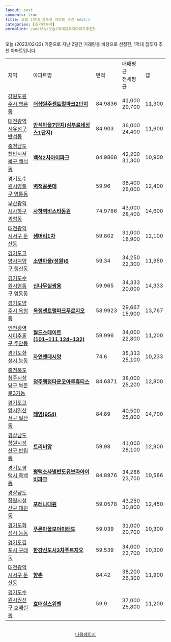 ```yaml
---
layout: post
comments: true
title: 오늘 1억대 갭투자 아파트 추천 &#35;5
categories: [실거래분석]
permalink: /weekly/오늘1억대갭투자아파트추천5
---
```


오늘 (2023/02/22) 기준으로 지난 2달간 거래량을 바탕으로 선정한,
1억대 갭투자 추천 아파트입니다.

<table class="sortable">
  <tr>
    <td>지역</td>
    <td>아파트명</td>
    <td>면적</td>
    <td>매매평균<br>전세평균</td>
    <td>갭</td>
  </tr>

  <tr class="item">
    <td><a href="/apt/강원도원주시명륜동">강원도원주시 명륜동</a></td>
    <td style="font-weight: bold;"><a href="/apt/강원도원주시명륜동더샵원주센트럴파크2단지">더샵원주센트럴파크2단지</a></td>
    <td>84.9836</td>
    <td>41,000<br>29,700</td>
    <td>11,300</td>
  </tr>

  <tr class="item">
    <td><a href="/apt/대전광역시유성구반석동">대전광역시유성구 반석동</a></td>
    <td style="font-weight: bold;"><a href="/apt/대전광역시유성구반석동반석마을7단지(삼부르네상스1단지)">반석마을7단지(삼부르네상스1단지)</a></td>
    <td>84.903</td>
    <td>36,000<br>24,400</td>
    <td>11,600</td>
  </tr>

  <tr class="item">
    <td><a href="/apt/충청남도천안시서북구백석동">충청남도천안시서북구 백석동</a></td>
    <td style="font-weight: bold;"><a href="/apt/충청남도천안시서북구백석동백석2차아이파크">백석2차아이파크</a></td>
    <td>84.9868</td>
    <td>42,200<br>31,300</td>
    <td>10,900</td>
  </tr>

  <tr class="item">
    <td><a href="/apt/경기도수원시영통구영통동">경기도수원시영통구 영통동</a></td>
    <td style="font-weight: bold;"><a href="/apt/경기도수원시영통구영통동벽적골롯데">벽적골롯데</a></td>
    <td>59.96</td>
    <td>38,400<br>26,000</td>
    <td>12,400</td>
  </tr>

  <tr class="item">
    <td><a href="/apt/부산광역시사하구괴정동">부산광역시사하구 괴정동</a></td>
    <td style="font-weight: bold;"><a href="/apt/부산광역시사하구괴정동사하역비스타동원">사하역비스타동원</a></td>
    <td>74.9786</td>
    <td>43,000<br>28,400</td>
    <td>14,600</td>
  </tr>

  <tr class="item">
    <td><a href="/apt/대전광역시서구둔산동">대전광역시서구 둔산동</a></td>
    <td style="font-weight: bold;"><a href="/apt/대전광역시서구둔산동샘머리1차">샘머리1차</a></td>
    <td>59.802</td>
    <td>31,000<br>18,900</td>
    <td>12,100</td>
  </tr>

  <tr class="item">
    <td><a href="/apt/경기도고양시덕양구행신동">경기도고양시덕양구 행신동</a></td>
    <td style="font-weight: bold;"><a href="/apt/경기도고양시덕양구행신동소만마을(성원)6">소만마을(성원)6</a></td>
    <td>59.34</td>
    <td>34,250<br>22,300</td>
    <td>11,950</td>
  </tr>

  <tr class="item">
    <td><a href="/apt/경기도수원시영통구영통동">경기도수원시영통구 영통동</a></td>
    <td style="font-weight: bold;"><a href="/apt/경기도수원시영통구영통동신나무실쌍용">신나무실쌍용</a></td>
    <td>59.965</td>
    <td>34,333<br>20,000</td>
    <td>14,333</td>
  </tr>

  <tr class="item">
    <td><a href="/apt/경기도양주시옥정동">경기도양주시 옥정동</a></td>
    <td style="font-weight: bold;"><a href="/apt/경기도양주시옥정동옥정센트럴파크푸르지오">옥정센트럴파크푸르지오</a></td>
    <td>58.9923</td>
    <td>29,667<br>15,900</td>
    <td>13,767</td>
  </tr>

  <tr class="item">
    <td><a href="/apt/인천광역시미추홀구주안동">인천광역시미추홀구 주안동</a></td>
    <td style="font-weight: bold;"><a href="/apt/인천광역시미추홀구주안동월드스테이트(101~111,124~132)">월드스테이트(101~111,124~132)</a></td>
    <td>59.996</td>
    <td>34,000<br>22,800</td>
    <td>11,200</td>
  </tr>

  <tr class="item">
    <td><a href="/apt/경기도화성시능동">경기도화성시 능동</a></td>
    <td style="font-weight: bold;"><a href="/apt/경기도화성시능동자연앤데시앙">자연앤데시앙</a></td>
    <td>74.6</td>
    <td>35,333<br>25,100</td>
    <td>10,233</td>
  </tr>

  <tr class="item">
    <td><a href="/apt/충청북도청주시상당구북문로3가동">충청북도청주시상당구 북문로3가동</a></td>
    <td style="font-weight: bold;"><a href="/apt/충청북도청주시상당구북문로3가동청주행정타운코아루휴티스">청주행정타운코아루휴티스</a></td>
    <td>84.6871</td>
    <td>38,000<br>25,200</td>
    <td>12,800</td>
  </tr>

  <tr class="item">
    <td><a href="/apt/경기도고양시일산서구일산동">경기도고양시일산서구 일산동</a></td>
    <td style="font-weight: bold;"><a href="/apt/경기도고양시일산서구일산동태영(954)">태영(954)</a></td>
    <td>84.89</td>
    <td>40,500<br>25,800</td>
    <td>14,700</td>
  </tr>

  <tr class="item">
    <td><a href="/apt/경상남도창원시성산구반림동">경상남도창원시성산구 반림동</a></td>
    <td style="font-weight: bold;"><a href="/apt/경상남도창원시성산구반림동트리비앙">트리비앙</a></td>
    <td>59.98</td>
    <td>41,000<br>28,100</td>
    <td>12,900</td>
  </tr>

  <tr class="item">
    <td><a href="/apt/경기도평택시죽백동">경기도평택시 죽백동</a></td>
    <td style="font-weight: bold;"><a href="/apt/경기도평택시죽백동평택소사벌반도유보라아이비파크">평택소사벌반도유보라아이비파크</a></td>
    <td>84.8976</td>
    <td>34,286<br>23,700</td>
    <td>10,586</td>
  </tr>

  <tr class="item">
    <td><a href="/apt/경상남도창원시성산구대원동">경상남도창원시성산구 대원동</a></td>
    <td style="font-weight: bold;"><a href="/apt/경상남도창원시성산구대원동포레나대원">포레나대원</a></td>
    <td>59.0578</td>
    <td>43,250<br>30,800</td>
    <td>12,450</td>
  </tr>

  <tr class="item">
    <td><a href="/apt/경기도화성시능동">경기도화성시 능동</a></td>
    <td style="font-weight: bold;"><a href="/apt/경기도화성시능동푸른마을모아미래도">푸른마을모아미래도</a></td>
    <td>59.039</td>
    <td>31,000<br>20,700</td>
    <td>10,300</td>
  </tr>

  <tr class="item">
    <td><a href="/apt/경기도김포시구래동">경기도김포시 구래동</a></td>
    <td style="font-weight: bold;"><a href="/apt/경기도김포시구래동한강신도시3차푸르지오">한강신도시3차푸르지오</a></td>
    <td>59.539</td>
    <td>34,000<br>23,700</td>
    <td>10,300</td>
  </tr>

  <tr class="item">
    <td><a href="/apt/대전광역시서구둔산동">대전광역시서구 둔산동</a></td>
    <td style="font-weight: bold;"><a href="/apt/대전광역시서구둔산동향촌">향촌</a></td>
    <td>84.42</td>
    <td>38,200<br>26,300</td>
    <td>11,900</td>
  </tr>

  <tr class="item">
    <td><a href="/apt/경기도수원시권선구호매실동">경기도수원시권선구 호매실동</a></td>
    <td style="font-weight: bold;"><a href="/apt/경기도수원시권선구호매실동호매실스위첸">호매실스위첸</a></td>
    <td>59.9</td>
    <td>37,000<br>25,800</td>
    <td>11,200</td>
  </tr>

  <tr>
      <script async src="https://pagead2.googlesyndication.com/pagead/js/adsbygoogle.js?client=ca-pub-3485438051770037"
          crossorigin="anonymous"></script>
      <ins class="adsbygoogle"
          style="display:block"
          data-ad-format="fluid"
          data-ad-layout-key="-fb+5w+4e-db+86"
          data-ad-client="ca-pub-3485438051770037"
          data-ad-slot="1827090281"></ins>
      <script>
          (adsbygoogle = window.adsbygoogle || []).push({});
      </script>
  </tr>

</table>
<br>
<center><a href="/weekly/오늘1억대갭투자아파트추천">다음페이지</a></center>
<br><br>
